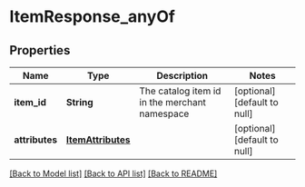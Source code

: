 # ItemResponse_anyOf
## Properties

| Name | Type | Description | Notes |
|------------ | ------------- | ------------- | -------------|
| **item\_id** | **String** | The catalog item id in the merchant namespace | [optional] [default to null] |
| **attributes** | [**ItemAttributes**](ItemAttributes.md) |  | [optional] [default to null] |

[[Back to Model list]](../README.md#documentation-for-models) [[Back to API list]](../README.md#documentation-for-api-endpoints) [[Back to README]](../README.md)


